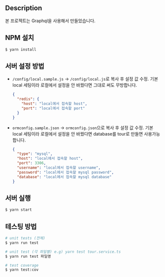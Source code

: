 ## Description

본 프로젝트는 Graphql을 사용해서 만들었습니다.

## NPM 설치

```bash
$ yarn install
```

## 서버 설정 방법

- `/config/local.sample.js` -> `/config/local.js`로 복사 후 설정 값 수정. 기본 local 세팅이라 로컬에서 설정을 안 바꿨다면 그대로 써도 무방합니다.

  ```json
  {
    "redis": {
      "host": "local에서 접속할 host",
      "port": "local에서 접속할 port"
    }
  }
  ```

- `ormconfig.sample.json` -> `ormconfig.json`으로 복사 후 설정 값 수정. 기본 local 세팅이라 로컬에서 설정을 안 바꿨다면 database를 tour로 만들면 사용가능합니다.

  ```json
  {
    "type": "mysql",
    "host": "local에서 접속할 host",
    "port": 3306,
    "username": "local에서 접속할 username",
    "password": "local에서 접속할 mysql password",
    "database": "local에서 접속할 mysql database"
  }
  ```

## 서버 실행

```bash
$ yarn start
```

## 테스팅 방법

```bash
# unit tests (전체)
$ yarn run test

# unit test (각 파일별) e.g) yarn test tour.service.ts
$ yarn run test 파일명

# test coverage
$ yarn test:cov
```
